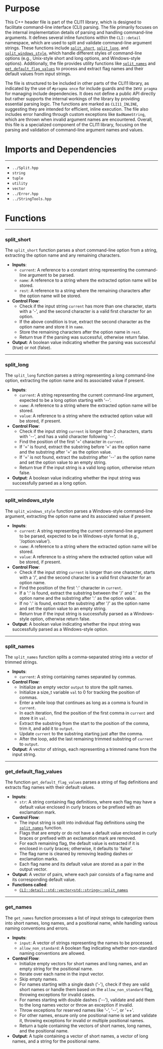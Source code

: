 # Purpose
This C++ header file is part of the CLI11 library, which is designed to facilitate command-line interface (CLI) parsing. The file primarily focuses on the internal implementation details of parsing and handling command-line arguments. It defines several inline functions within the `CLI::detail` namespace, which are used to split and validate command-line argument strings. These functions include [`split_short`](#split_short), [`split_long`](#split_long), and [`split_windows_style`](#split_windows_style), which handle different styles of command-line options (e.g., Unix-style short and long options, and Windows-style options). Additionally, the file provides utility functions like [`split_names`](#string>split_names) and [`get_default_flag_values`](#string>>get_default_flag_values) to process and extract flag names and their default values from input strings.

The file is structured to be included in other parts of the CLI11 library, as indicated by the use of `#pragma once` for include guards and the `IWYU pragma` for managing include dependencies. It does not define a public API directly but rather supports the internal workings of the library by providing essential parsing logic. The functions are marked as `CLI11_INLINE`, suggesting they are intended for efficient, inline execution. The file also includes error handling through custom exceptions like `BadNameString`, which are thrown when invalid argument names are encountered. Overall, this file is a specialized component of the CLI11 library, focusing on the parsing and validation of command-line argument names and values.
# Imports and Dependencies

---
- `../Split.hpp`
- `string`
- `tuple`
- `utility`
- `vector`
- `../Error.hpp`
- `../StringTools.hpp`


# Functions

---
### split\_short<!-- {{#callable:CLI::detail::split_short}} -->
The `split_short` function parses a short command-line option from a string, extracting the option name and any remaining characters.
- **Inputs**:
    - `current`: A reference to a constant string representing the command-line argument to be parsed.
    - `name`: A reference to a string where the extracted option name will be stored.
    - `rest`: A reference to a string where the remaining characters after the option name will be stored.
- **Control Flow**:
    - Check if the input string `current` has more than one character, starts with a '-', and the second character is a valid first character for an option.
    - If the above condition is true, extract the second character as the option name and store it in `name`.
    - Store the remaining characters after the option name in `rest`.
    - Return true if the parsing was successful, otherwise return false.
- **Output**: A boolean value indicating whether the parsing was successful (true) or not (false).


---
### split\_long<!-- {{#callable:CLI::detail::split_long}} -->
The `split_long` function parses a string representing a long command-line option, extracting the option name and its associated value if present.
- **Inputs**:
    - `current`: A string representing the current command-line argument, expected to be a long option starting with '--'.
    - `name`: A reference to a string where the extracted option name will be stored.
    - `value`: A reference to a string where the extracted option value will be stored, if present.
- **Control Flow**:
    - Check if the input string `current` is longer than 2 characters, starts with '--', and has a valid character following '--'.
    - Find the position of the first '=' character in `current`.
    - If '=' is found, extract the substring before '=' as the option name and the substring after '=' as the option value.
    - If '=' is not found, extract the substring after '--' as the option name and set the option value to an empty string.
    - Return true if the input string is a valid long option, otherwise return false.
- **Output**: A boolean value indicating whether the input string was successfully parsed as a long option.


---
### split\_windows\_style<!-- {{#callable:CLI::detail::split_windows_style}} -->
The `split_windows_style` function parses a Windows-style command-line argument, extracting the option name and its associated value if present.
- **Inputs**:
    - `current`: A string representing the current command-line argument to be parsed, expected to be in Windows-style format (e.g., '/option:value').
    - `name`: A reference to a string where the extracted option name will be stored.
    - `value`: A reference to a string where the extracted option value will be stored, if present.
- **Control Flow**:
    - Check if the input string `current` is longer than one character, starts with a '/', and the second character is a valid first character for an option name.
    - Find the position of the first ':' character in `current`.
    - If a ':' is found, extract the substring between the '/' and ':' as the option name and the substring after ':' as the option value.
    - If no ':' is found, extract the substring after '/' as the option name and set the option value to an empty string.
    - Return true if the input string is successfully parsed as a Windows-style option, otherwise return false.
- **Output**: A boolean value indicating whether the input string was successfully parsed as a Windows-style option.


---
### split\_names<!-- {{#callable:CLI::detail::std::vector<std::string>::split_names}} -->
The `split_names` function splits a comma-separated string into a vector of trimmed strings.
- **Inputs**:
    - `current`: A string containing names separated by commas.
- **Control Flow**:
    - Initialize an empty vector `output` to store the split names.
    - Initialize a size_t variable `val` to 0 for tracking the position of commas.
    - Enter a while loop that continues as long as a comma is found in `current`.
    - In each iteration, find the position of the first comma in `current` and store it in `val`.
    - Extract the substring from the start to the position of the comma, trim it, and add it to `output`.
    - Update `current` to the substring starting just after the comma.
    - After the loop, add the last remaining trimmed substring of `current` to `output`.
- **Output**: A vector of strings, each representing a trimmed name from the input string.


---
### get\_default\_flag\_values<!-- {{#callable:CLI::detail::std::vector<std::pair<std::string, std::string>>::get_default_flag_values}} -->
The function `get_default_flag_values` parses a string of flag definitions and extracts flag names with their default values.
- **Inputs**:
    - `str`: A string containing flag definitions, where each flag may have a default value enclosed in curly braces or be prefixed with an exclamation mark.
- **Control Flow**:
    - The input string is split into individual flag definitions using the [`split_names`](#string>split_names) function.
    - Flags that are empty or do not have a default value enclosed in curly braces or prefixed with an exclamation mark are removed.
    - For each remaining flag, the default value is extracted if it is enclosed in curly braces; otherwise, it defaults to 'false'.
    - The flag name is cleaned by removing leading dashes or exclamation marks.
    - Each flag name and its default value are stored as a pair in the output vector.
- **Output**: A vector of pairs, where each pair consists of a flag name and its corresponding default value.
- **Functions called**:
    - [`CLI::detail::std::vector<std::string>::split_names`](#string>split_names)


---
### get\_names<!-- {{#callable:CLI::detail::std::tuple<std::vector<std::string>, std::vector<std::string>, std::string>::get_names}} -->
The `get_names` function processes a list of input strings to categorize them into short names, long names, and a positional name, while handling various naming conventions and errors.
- **Inputs**:
    - `input`: A vector of strings representing the names to be processed.
    - `allow_non_standard`: A boolean flag indicating whether non-standard naming conventions are allowed.
- **Control Flow**:
    - Initialize empty vectors for short names and long names, and an empty string for the positional name.
    - Iterate over each name in the input vector.
    - Skip empty names.
    - For names starting with a single dash ('-'), check if they are valid short names or handle them based on the `allow_non_standard` flag, throwing exceptions for invalid cases.
    - For names starting with double dashes ('--'), validate and add them to the long names vector or throw an exception if invalid.
    - Throw exceptions for reserved names like '-', '--', or '++'.
    - For other names, ensure only one positional name is set and validate it, throwing exceptions for invalid or multiple positional names.
    - Return a tuple containing the vectors of short names, long names, and the positional name.
- **Output**: A tuple containing a vector of short names, a vector of long names, and a string for the positional name.


